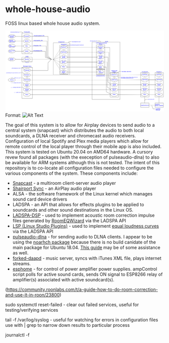 # whole-house-audio
FOSS linux based whole house audio system. 

![GitHub Logo](https://github.com/clumsyCoder00/whole-house-audio/blob/main/Signal%20Flow.png)
Format: ![Alt Text](url)

The goal of this system is to allow for Airplay devices to send audio to a central system (snapcast) which distributes the audio to both local soundcards, a DLNA receiver and chromecast audio receivers. Configuration of local Spotify and Plex media players which allow for remote control of the local player through their mobile app is also included.
This system is tested on Ubuntu 20.04 on AMD64 hardware. A cursory revew found all packages (with the exeception of pulseaudio-dlna) to also be available for ARM systems although this is not tested.
The intent of this repository is to co-locate all configuration files needed to configure the various components of the system. These components include:
- [Snapcast](https://github.com/badaix/snapcast) - a multiroom client-server audio player
- [Shairport Sync](https://github.com/mikebrady/shairport-sync) - an AirPlay audio player
- ALSA - the software framework of the Linux kernel which manages sound card device drivers
- LADSPA - an API that allows for effects plugins to be applied to soundcards and other sound destinations in the Linux OS.
- [LADSPA-DSP](https://github.com/bmc0/dsp) - used to implement acoustic room correction impulse files generated by [RoomEQWizard](https://www.roomeqwizard.com/) via the LADSPA API
- [LSP (Linux Studio Plugins)](https://github.com/sadko4u/lsp-plugins) - used to implement [equal loudness curves](https://lsp-plug.in/?page=manuals&section=loud_comp_stereo) via the LADSPA API
- [pulseaudio-dlna](https://github.com/masmu/pulseaudio-dlna) - for sending audio to DLNA clients. I appear to be using the [noarhch package](https://opensuse.pkgs.org/tumbleweed/packman-x86_64/pulseaudio-dlna-0.6.0+git20190209.b0db813-1.4.noarch.rpm.html) because there is no build canidate of the main 
package for Ubuntu 18.04. [This guide](https://www.linuxuprising.com/2020/10/how-to-use-pulseaudio-dlna-to-stream.html) may be of some assistance as well.
- [forked-daapd](https://github.com/ejurgensen/forked-daapd) - music server, syncs with iTunes XML file, plays internet streams.
- [esphome](https://esphome.io/) - for control of power amplifier power supplies. ampControl script polls for active sound cards, sends ON signal to ESP8266 relay of amplifier(s) associated with active soundcard(s).

(https://community.roonlabs.com/t/a-guide-how-to-do-room-correction-and-use-it-in-roon/23800)


sudo systemctl reset-failed - clear out failed services, useful for testing/verifying services

tail -f /var/log/syslog - useful for watching for errors in configuration files use with | grep to narrow down results to particular process

journalctl -f
